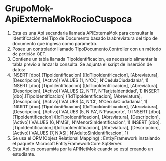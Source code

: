 # GrupoMok-ApiExternaMokRocioCuspoca

1.  Esta es una Api secundaria llamada APIExternaMok para consultar la Identificación del Tipo de Documento basado la abreviatura del tipo de documento que ingresa como parámetro.
2.  Posee un controlador llamado TipoDocumento.Controller con un método de petición GET.
3. Contiene un tabla llamada TipoIdentificacion, es necesario alimentar la tabla previo a lanzar la consulta. Se adjunta el script de inserción de datos:
4. INSERT [dbo].[TipoIdentificacion] ([IdTipoIdentificacion], [Abreviatura], [Descripcion], [Activo]) VALUES (1, N'CC', N'CedulaCiudadanía', 1)
INSERT [dbo].[TipoIdentificacion] ([IdTipoIdentificacion], [Abreviatura], [Descripcion], [Activo]) VALUES (2, N'TI', N'TarjetaIdentidad', 1)
INSERT [dbo].[TipoIdentificacion] ([IdTipoIdentificacion], [Abreviatura], [Descripcion], [Activo]) VALUES (4, N'CI', N'CedulaCiudadanía', 1)
INSERT [dbo].[TipoIdentificacion] ([IdTipoIdentificacion], [Abreviatura], [Descripcion], [Activo]) VALUES (5, N'PA', N'Pasaporte', 1)
INSERT [dbo].[TipoIdentificacion] ([IdTipoIdentificacion], [Abreviatura], [Descripcion], [Activo]) VALUES (6, N'MSI', N'MenorSinIdentificacion', 1)
INSERT [dbo].[TipoIdentificacion] ([IdTipoIdentificacion], [Abreviatura], [Descripcion], [Activo]) VALUES (7, N'ASI', N'AdultoSinIdentificacion', 1)
5. Se usa el ORM(Object Relational Mapping) : EntityFramework instalando el paquete Microsoft.EntityFrameworkCore.SqlServer.
6. Esta Api es consumida por la APINetMok cuando se está creando un estudiante.
